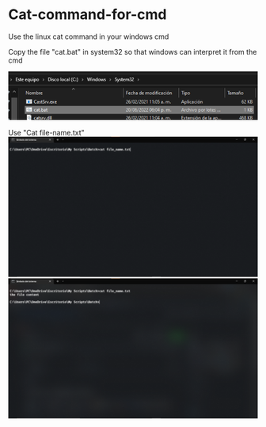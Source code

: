 # Cat-command-for-cmd
Use the linux cat command in your windows cmd

Copy the file "cat.bat" in system32 so that windows can interpret it from the cmd

![alt text](https://github.com/ElShin0/Cat-command-for-cmd/blob/main/cat%20command/imgs/screenshot%20(1).png)

Use "Cat file-name.txt"
![alt text](https://github.com/ElShin0/Cat-command-for-cmd/blob/main/cat%20command/imgs/screenshot%20(2).png)
![alt text](https://github.com/ElShin0/Cat-command-for-cmd/blob/main/cat%20command/imgs/screenshot%20(3).png)
